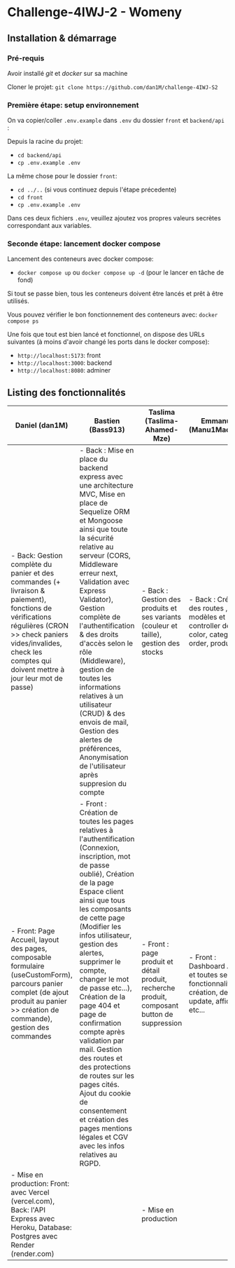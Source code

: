 # Challenge-4IWJ-2 - Womeny

## Installation & démarrage

### Pré-requis

Avoir installé *git* et *docker* sur sa machine 

Cloner le projet: `git clone https://github.com/dan1M/challenge-4IWJ-S2`

### Première étape: setup environnement
On va copier/coller `.env.example` dans `.env` du dossier `front` et `backend/api` : 

Depuis la racine du projet:
- `cd backend/api`
- `cp .env.example .env`

La même chose pour le dossier `front`:
- `cd ../..` (si vous continuez depuis l'étape précedente)
- `cd front`
- `cp .env.example .env`

Dans ces deux fichiers `.env`, veuillez ajoutez vos propres valeurs secrètes correspondant aux variables.

### Seconde étape: lancement docker compose
Lancement des conteneurs avec docker compose:
- `docker compose up` ou `docker compose up -d` (pour le lancer en tâche de fond)

Si tout se passe bien, tous les conteneurs doivent être lancés et prêt à être utilisés.

Vous pouvez vérifier le bon fonctionnement des conteneurs avec: `docker compose ps`

Une fois que tout est bien lancé et fonctionnel, on dispose des URLs suivantes (à moins d'avoir changé les ports dans le docker compose):
- `http://localhost:5173`: front
- `http://localhost:3000`: backend
- `http://localhost:8080`: adminer

## Listing des fonctionnalités

| Daniel (dan1M) | Bastien (Bass913) | Taslima (Taslima-Ahamed-Mze) | Emmanuella (Manu1Mackenzii) |
| --- | --- | --- | --- |
| - Back: Gestion complète du panier et des commandes (+ livraison & paiement), fonctions de vérifications régulières (CRON >> check paniers vides/invalides, check les comptes qui doivent mettre à jour leur mot de passe)  | - Back : Mise en place du backend express avec une architecture MVC, Mise en place de Sequelize ORM et Mongoose ainsi que toute la sécurité relative au serveur (CORS, Middleware erreur next, Validation avec Express Validator), Gestion complète de l'authentification & des droits d'accès selon le rôle (Middleware), gestion de toutes les informations relatives à un utilisateur (CRUD) & des envois de mail, Gestion des alertes de préférences, Anonymisation de l'utilisateur après suppresion du compte | - Back : Gestion des produits et ses variants (couleur et taille), gestion des stocks | - Back : Création des routes , modèles et controller de : color, category, order, product |
| - Front: Page Accueil, layout des pages,  composable formulaire (useCustomForm), parcours panier complet (de ajout produit au panier >> création de commande), gestion des commandes | - Front : Création de toutes les pages relatives à l'authentification (Connexion, inscription, mot de passe oublié), Création de la page Espace client ainsi que tous les composants de cette page (Modifier les infos utilisateur, gestion des alertes, supprimer le compte, changer le mot de passe etc...), Création de la page 404 et page de confirmation compte après validation par mail. Gestion des routes et des protections de routes sur les pages cités. Ajout du cookie de consentement et création des pages mentions légales et CGV avec les infos relatives au RGPD. | - Front : page produit et détail produit, recherche produit, composant button de suppression |  - Front : Dashboard Admin et toutes ses fonctionnalités : création, delete, update, affichage etc...  |
| - Mise en production: Front: avec Vercel (vercel.com), Back: l'API Express avec Heroku, Database: Postgres avec Render (render.com) |  | - Mise en production |  |

